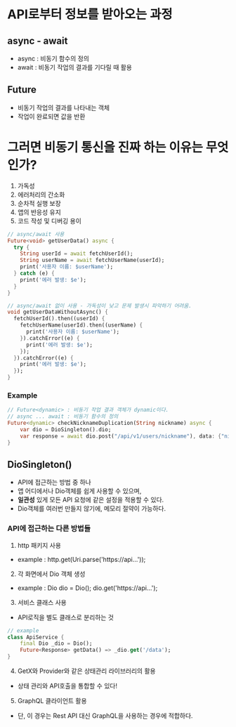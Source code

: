 # API로부터 정보를 받아오는 과정

## async - await
- async : 비동기 함수의 정의
- await : 비동기 작업의 결과를 기다릴 때 활용

## Future
- 비동기 작업의 결과를 나타내는 객체
- 작업이 완료되면 값을 반환

# 그러면 비동기 통신을 진짜 하는 이유는 무엇인가?
1. 가독성
2. 에러처리의 간소화
3. 순차적 실행 보장
4. 앱의 반응성 유지
5. 코드 작성 및 디버깅 용이

```dart
// async/await 사용
Future<void> getUserData() async {
  try {
    String userId = await fetchUserId();
    String userName = await fetchUserName(userId);
    print('사용자 이름: $userName');
  } catch (e) {
    print('에러 발생: $e');
  }
}

// async/await 없이 사용 - 가독성이 낮고 문제 발생시 파악하기 어려움.
void getUserDataWithoutAsync() {
  fetchUserId().then((userId) {
    fetchUserName(userId).then((userName) {
      print('사용자 이름: $userName');
    }).catchError((e) {
      print('에러 발생: $e');
    });
  }).catchError((e) {
    print('에러 발생: $e');
  });
}
```

### Example
```dart
// Future<dynamic> : 비동기 작업 결과 객체가 dynamic이다.
// async ... await : 비동기 함수의 정의
Future<dynamic> checkNicknameDuplication(String nickname) async {
    var dio = DioSingleton().dio;
    var response = await dio.post("/api/v1/users/nickname"), data: {"nickname": nickname}
}
```

## DioSingleton()
- API에 접근하는 방법 중 하나
- 앱 어디에서나 Dio객체를 쉽게 사용할 수 있으며,
- **일관성** 있게 모든 API 요청에 같은 설정을 적용할 수 있다.
- Dio객체를 여러번 만들지 않기에, 메모리 절약이 가능하다.

### API에 접근하는 다른 방법들
1. http 패키지 사용
- example : http.get(Uri.parse('https://api...'));
2. 각 화면에서 Dio 객체 생성
- example : Dio dio = Dio(); dio.get('https://api...');
3. 서비스 클래스 사용
- API로직을 별도 클래스로 분리하는 것
```dart
// example
class ApiService {
    final Dio _dio = Dio();
    Future<Response> getData() => _dio.get('/data');
}
```
4. GetX와 Provider와 같은 상태관리 라이브러리의 활용
- 상태 관리와 API호출을 통합할 수 있다!
5. GraphQL 클라이언트 활용
- 단, 이 경우는 Rest API 대신 GraphQL을 사용하는 경우에 적합하다.